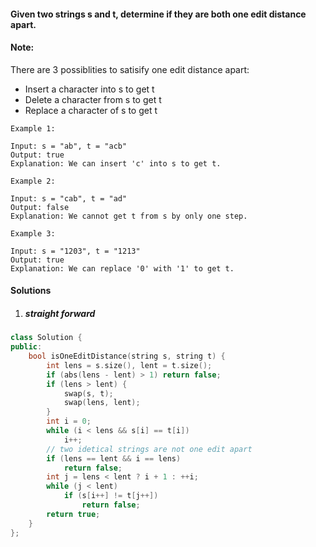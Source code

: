 #### Given two strings s and t, determine if they are both one edit distance apart.

#### Note: 

There are 3 possiblities to satisify one edit distance apart:

-    Insert a character into s to get t
-    Delete a character from s to get t
-    Replace a character of s to get t

```
Example 1:

Input: s = "ab", t = "acb"
Output: true
Explanation: We can insert 'c' into s to get t.

Example 2:

Input: s = "cab", t = "ad"
Output: false
Explanation: We cannot get t from s by only one step.

Example 3:

Input: s = "1203", t = "1213"
Output: true
Explanation: We can replace '0' with '1' to get t.
```

#### Solutions

1. ##### straight forward

```c++
class Solution {
public:
    bool isOneEditDistance(string s, string t) {
        int lens = s.size(), lent = t.size();
        if (abs(lens - lent) > 1) return false;
        if (lens > lent) {
            swap(s, t);
            swap(lens, lent);
        }
        int i = 0;
        while (i < lens && s[i] == t[i])
            i++;
        // two idetical strings are not one edit apart
        if (lens == lent && i == lens)
            return false;
        int j = lens < lent ? i + 1 : ++i;
        while (j < lent)
            if (s[i++] != t[j++])
                return false;
        return true;
    }
};
```